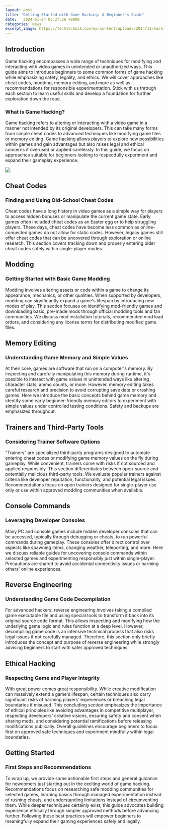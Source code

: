 ```yaml
---
layout: post
title: "Getting Started with Game Hacking: A Beginner's Guide"
date:   2024-01-24 03:27:26 +0000
categories: News
excerpt_image: https://techtechnik.com/wp-content/uploads/2014/11/hacking.jpg
---
```

## Introduction
Game hacking encompasses a wide range of techniques for modifying and interacting with video games in unintended or unauthorized ways. This guide aims to introduce beginners to some common forms of game hacking while emphasizing safety, legality, and ethics. We will cover approaches like cheat codes, modding, memory editing, and more as well as recommendations for responsible experimentation. Stick with us through each section to learn useful skills and develop a foundation for further exploration down the road.

### What is Game Hacking?
Game hacking refers to altering or interacting with a video game in a manner not intended by its original developers. This can take many forms from simple cheat codes to advanced techniques like modifying game files or memory editing. Game hacking allows players to explore new possibilities within games and gain advantages but also raises legal and ethical concerns if overused or applied carelessly. In this guide, we focus on approaches suitable for beginners looking to respectfully experiment and expand their gameplay experience.


![](https://techtechnik.com/wp-content/uploads/2014/11/hacking.jpg)
## Cheat Codes  
### Finding and Using Old-School Cheat Codes
Cheat codes have a long history in video games as a simple way for players to access hidden bonuses or manipulate the current game state. Early games often included cheat codes as an Easter egg or to help struggling players. These days, cheat codes have become less common as online-connected games do not allow for static codes. However, legacy games still offer cheat codes that can be uncovered through exploration or online research. This section covers tracking down and properly entering older cheat codes safely within single-player modes.

## Modding
### Getting Started with Basic Game Modding  
Modding involves altering assets or code within a game to change its appearance, mechanics, or other qualities. When supported by developers, modding can significantly expand a game's lifespan by introducing new modes of play. This section focuses on identifying mod-friendly games and downloading basic, pre-made mods through official modding tools and fan communities. We discuss mod installation tutorials, recommended mod load orders, and considering any license terms for distributing modified game files.

## Memory Editing
### Understanding Game Memory and Simple Values
At their core, games are software that run on a computer's memory. By inspecting and carefully manipulating this memory during runtime, it's possible to interact with game values in unintended ways like altering character stats, ammo counts, or more. However, memory editing takes careful research and precision to avoid corrupting save data or crashing games. Here we introduce the basic concepts behind game memory and identify some early beginner-friendly memory editors to experiment with simple values under controlled testing conditions. Safety and backups are emphasized throughout. 

## Trainers and Third-Party Tools
### Considering Trainer Software Options
"Trainers" are specialized third-party programs designed to automate entering cheat codes or modifying game memory values on the fly during gameplay. While convenient, trainers come with risks if not sourced and applied responsibly. This section differentiates between open-source and potentially malicious third-party tools. We evaluate popular trainers against criteria like developer reputation, functionality, and potential legal issues. Recommendations focus on open trainers designed for single-player use only or use within approved modding communities when available.

## Console Commands
### Leveraging Developer Consoles
Many PC and console games include hidden developer consoles that can be accessed, typically through debugging or cheats, to run powerful commands during gameplay. These consoles offer direct control over aspects like spawning items, changing weather, teleporting, and more. Here we discuss reliable guides for uncovering console commands within selected games and experimenting responsibly just within single-player. Precautions are shared to avoid accidental connectivity issues or harming others' online experiences.

## Reverse Engineering 
### Understanding Game Code Decompilation
For advanced hackers, reverse engineering involves taking a compiled game executable file and using special tools to transform it back into its original source code format. This allows inspecting and modifying how the underlying game logic and rules function at a deep level. However, decompiling game code is an intensive technical process that also risks legal issues if not carefully managed. Therefore, this section only briefly introduces the concept and purpose of reverse engineering while strongly advising beginners to start with safer approved techniques.

## Ethical Hacking
### Respecting Game and Player Integrity
With great power comes great responsibility. While creative modification can massively extend a game's lifespan, certain techniques also carry significant risks of harming players' experiences or breaching legal boundaries if misused. This concluding section emphasizes the importance of ethical principles like avoiding advantages in competitive multiplayer, respecting developers' creative visions, ensuring safety and consent when sharing mods, and considering potential ramifications before releasing modifications publically. Overall guidelines encourage beginners to focus first on approved safe techniques and experiment mindfully within legal boundaries.

## Getting Started
### First Steps and Recommendations  
To wrap up, we provide some actionable first steps and general guidance for newcomers just starting out in the exciting world of game hacking. Recommendations focus on researching safe modding communities for selected games, learning basics through managed experimentation instead of rushing cheats, and understanding limitations instead of circumventing them. While deeper techniques certainly exist, this guide advocates building experience ethically through simpler approved methods before advancing further. Following these best practices will empower beginners to meaningfully expand their gaming experiences safely and legally.